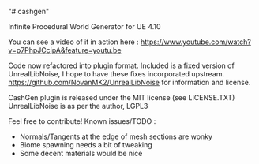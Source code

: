 "# cashgen" 

Infinite Procedural World Generator for UE 4.10

You can see a video of it in action here : https://www.youtube.com/watch?v=p7PhpJCcipA&feature=youtu.be

Code now refactored into plugin format. Included is a fixed version of UnrealLibNoise, I hope to have these fixes incorporated upstream. https://github.com/NovanMK2/UnrealLibNoise for information and license.

CashGen plugin is released under the MIT license (see LICENSE.TXT)
UnrealLibNoise is as per the author, LGPL3

Feel free to contribute! Known issues/TODO :

* Normals/Tangents at the edge of mesh sections are wonky
* Biome spawning needs a bit of tweaking
* Some decent materials would be nice
